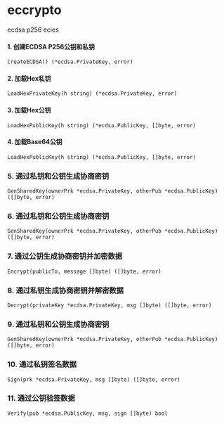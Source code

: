 # eccrypto
ecdsa p256 ecies

#### 1. 创建ECDSA P256公钥和私钥
```
CreateECDSA() (*ecdsa.PrivateKey, error)
```
#### 2. 加载Hex私钥
```
LoadHexPrivateKey(h string) (*ecdsa.PrivateKey, error)
```
#### 3. 加载Hex公钥
```
LoadHexPublicKey(h string) (*ecdsa.PublicKey, []byte, error)
```
#### 4. 加载Base64公钥
```
LoadHexPublicKey(h string) (*ecdsa.PublicKey, []byte, error)
```
### 5. 通过私钥和公钥生成协商密钥
```
GenSharedKey(ownerPrk *ecdsa.PrivateKey, otherPub *ecdsa.PublicKey) ([]byte, error)
```
### 6. 通过私钥和公钥生成协商密钥
```
GenSharedKey(ownerPrk *ecdsa.PrivateKey, otherPub *ecdsa.PublicKey) ([]byte, error)
```
### 7. 通过公钥生成协商密钥并加密数据
```
Encrypt(publicTo, message []byte) ([]byte, error)
```
### 8. 通过私钥生成协商密钥并解密数据
```
Decrypt(privateKey *ecdsa.PrivateKey, msg []byte) ([]byte, error)
```
### 9. 通过私钥和公钥生成协商密钥
```
GenSharedKey(ownerPrk *ecdsa.PrivateKey, otherPub *ecdsa.PublicKey) ([]byte, error)
```
### 10. 通过私钥签名数据
```
Sign(prk *ecdsa.PrivateKey, msg []byte) ([]byte, error)
```
### 11. 通过公钥验签数据
```
Verify(pub *ecdsa.PublicKey, msg, sign []byte) bool
```